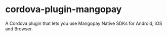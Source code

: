 # cordova-plugin-mangopay
A Cordova plugin that lets you use Mangopay Native SDKs for Android, iOS and Browser.
